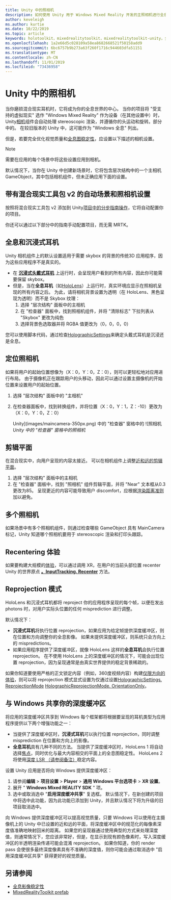 ```yaml
---
title: Unity 中的照相机
description: 如何使用 Unity 用于 Windows Mixed Reality 开发的主照相机进行全息渲染
author: keveleigh
ms.author: kurtie
ms.date: 10/22/2019
ms.topic: article
keywords: holotoolkit，mixedrealitytoolkit，mixedrealitytoolkit-unity，全息呈现，全息，沉浸式，聚焦点，深度缓冲区，仅限方向，位置，不透明，透明，剪辑
ms.openlocfilehash: 1a2e66d5c028109a58ea8682668521f50158add9
ms.sourcegitcommit: 6bc6757b9b273a63f260f1716c944603dfa51151
ms.translationtype: MT
ms.contentlocale: zh-CN
ms.lasthandoff: 11/01/2019
ms.locfileid: "73436958"
---
```

# <a name="camera-in-unity"></a>Unity 中的照相机

当你磨损混合现实耳机时，它将成为你的全息世界的中心。 当你的项目将 "受支持的虚拟现实" 选作 "Windows Mixed Reality" 作为设备（在其他设置中）时，Unity[相机](https://docs.unity3d.com/Manual/class-Camera.html)组件会自动处理 stereoscopic 渲染，并遵循你的头运动和旋转。部分中的。 在较旧版本的 Unity 中，这可能作为 "Windows 全息" 列出。

但是，若要完全优化视觉质量和[全息图稳定性](hologram-stability.md)，应设置以下描述的相机设置。

>[!NOTE]
>需要在应用的每个场景中将这些设置应用到相机。
>
>默认情况下，当你在 Unity 中创建新场景时，它将包含层次结构中的一个主相机 GameObject，其中包括相机组件，但未正确应用下面的设置。

## <a name="automatic-scene-and-camera-setup-with-mixed-reality-toolkit-v2"></a>带有混合现实工具包 v2 的自动场景和照相机设置

按照将混合现实工具包 v2 添加到 Unity[项目中的分步指南操作](https://microsoft.github.io/MixedRealityToolkit-Unity/Documentation/GettingStartedWithTheMRTK.html)，它将自动配置你的项目。

你还可以通过以下部分中的指南手动配置项目，而无需 MRTK。

## <a name="holographic-vs-immersive-headsets"></a>全息和沉浸式耳机

Unity 相机组件上的默认设置适用于需要 skybox 的背景的传统3D 应用程序，因为这些应用程序不是真实的。

* 在 **[沉浸式头戴式耳机](immersive-headset-hardware-details.md)** 上运行时，会呈现用户看到的所有内容，因此你可能需要保留 skybox。
* 但是，当在**全息耳机**（如[HoloLens](hololens-hardware-details.md)）上运行时，真实环境应显示在照相机呈现的所有内容之后。 为此，请将相机背景设置为透明（在 HoloLens、黑色呈现为透明）而不是 Skybox 纹理：
    1. 选择 "层次结构" 面板中的主相机
    2. 在 "检查器" 面板中，找到照相机组件，并将 "清除标志" 下拉列表从 "Skybox" 更改为纯色
    3. 选择背景色选取器并将 RGBA 值更改为（0，0，0，0）

您可以使用脚本代码，通过检查[HolographicSettings](https://docs.unity3d.com/ScriptReference/XR.WSA.HolographicSettings.IsDisplayOpaque.html)来确定头戴式耳机是沉浸还是全息。

## <a name="positioning-the-camera"></a>定位照相机

如果将用户的起始位置想像为（X：0，Y：0，Z：0），则可以更轻松地对应用进行布局。 由于摄像机正在跟踪用户的头移动，因此可以通过设置主摄像机的开始位置来设置用户的起始位置。

1. 选择 "层次结构" 面板中的 "主相机"
2. 在检查器面板中，找到转换组件，并将位置（X：0，Y：1，Z：-10）更改为（X：0，Y：0，Z：0）

   Unity](images/maincamera-350px.png) 中的 "检查器" 窗格中的 ![照相机  
   *Unity 中的 "检查器" 窗格中的照相机*

## <a name="clip-planes"></a>剪辑平面

在混合现实中，向用户呈现的内容太接近。 可以在相机组件上调整[近和远的剪辑平面](hologram-stability.md#hologram-render-distances)。

1. 选择 "层次结构" 面板中的主相机
2. 在 "检查器" 面板中，找到 "照相机" 组件剪辑平面，并将 "Near" 文本框从0.3 更改为85。 呈现更近的内容可能导致用户 discomfort，应根据[渲染距离准则](hologram-stability.md#hologram-render-distances)加以避免。

## <a name="multiple-cameras"></a>多个照相机

如果场景中有多个照相机组件，则通过检查哪些 GameObject 具有 MainCamera 标记，Unity 知道哪个照相机要用于 stereoscopic 渲染和打印头跟踪。

## <a name="recentering-a-seated-experience"></a>Recentering 体验

如果要构建大规模的[体验](coordinate-systems.md)，可以通过调用 XR，在用户的当前头部位置 recenter Unity 的世界原点 **[。InputTracking. Recenter](https://docs.unity3d.com/ScriptReference/XR.InputTracking.Recenter.html)** 方法。

## <a name="reprojection-modes"></a>Reprojection 模式

HoloLens 和沉浸式耳机都将 reproject 你的应用程序呈现的每个帧，以便在发出 photons 时，对用户实际头位置的任何 misprediction 进行调整。

默认情况下：

* **沉浸式耳机**将执行位置 reprojection，如果应用为给定帧提供深度缓冲区，则在位置和方向调整你的全息影像。  如果未提供深度缓冲区，则系统只会方向上的 mispredictions。
* 如果应用程序提供了深度缓冲区，就像 HoloLens 这样的**全息耳机**会执行位置 reprojection。  在不使用 HoloLens 上的深度缓冲区的情况下，可能会出现位置 reprojection，因为呈现通常是由真实世界提供的稳定背景稀疏的。

如果你知道要使用严格的正文锁定内容（例如，360度视频内容）构建[仅限方向的体验](coordinate-systems-in-unity.md#building-an-orientation-only-or-seated-scale-experience)，则可以将 reprojection 模式显式设置为仅通过设置[HolographicSettings. ReprojectionMode](https://docs.unity3d.com/ScriptReference/XR.WSA.HolographicSettings.ReprojectionMode.html) [HolographicReprojectionMode. OrientationOnly](https://docs.unity3d.com/ScriptReference/XR.WSA.HolographicSettings.HolographicReprojectionMode.html)。

## <a name="sharing-your-depth-buffers-with-windows"></a>与 Windows 共享你的深度缓冲区

将应用的深度缓冲区共享到 Windows 每个框架都将根据要呈现的耳机类型为应用程序提供以下两个增强功能之一：

* 当提供了深度缓冲区时，**沉浸式耳机**可以执行位置 reprojection，同时调整 misprediction 在位置和方向上的影像。
* **全息耳机**具有几种不同的方法。 当提供了深度缓冲区时，HoloLens 1 将自动选择[焦点](focus-point-in-unity.md)，同时优化与最大内容相交的平面上的全息图稳定性。 HoloLens 2 将使用[深度 LSR （请参阅备注）](https://docs.microsoft.com/uwp/api/windows.graphics.holographic.holographiccamerarenderingparameters.setfocuspoint)稳定内容。

设置 Unity 应用是否将向 Windows 提供深度缓冲区：

1. 请参阅**编辑** > **项目设置** > **Player** > **通用 Windows 平台选项卡** > **XR 设置**。
2. 展开 " **Windows Mixed REALITY SDK** " 项。
3. 选中或取消选中 "**启用深度缓冲共享**" 复选框。  默认情况下，在新创建的项目中将选中此功能，因为此功能已添加到 Unity，并且默认情况下将为升级的旧项目取消选中。

向 Windows 提供深度缓冲区可以提高视觉质量，只要 Windows 可以使用在主摄像机上的 Unity 中已设置的近和远的平面，将深度缓冲区中的规范化的每像素深度值准确地映射回米的距离。  如果您的呈现器通过使用典型的方式来处理深度值，则通常情况下，您应该非常好，但是，在显示到现有颜色像素时，写入深度缓冲区的半透明渲染传递可能会混淆 reprojection。  如果你知道，你的 render pass 会使很多最终深度像素具有不准确的深度值，则你可能会通过取消选中 "启用深度缓冲区共享" 获得更好的视觉质量。

## <a name="see-also"></a>另请参阅

* [全息影像稳定性](hologram-stability.md)
* [MixedRealityToolkit prefab](https://github.com/Microsoft/MixedRealityToolkit-Unity/tree/htk_release/Assets/HoloToolkit/Input/Prefabs)

